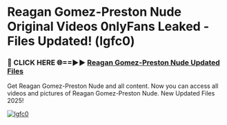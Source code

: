 # Reagan Gomez-Preston Nude Original Videos 0nlyFans Leaked - Files Updated! (lgfc0)

<h3>🔴 CLICK HERE 🌐==►► <a href="https://tinyurl.com/yc6ubb5a" rel="nofollow">Reagan Gomez-Preston Nude Updated Files</a></h3>

Get Reagan Gomez-Preston Nude and all content. Now you can access all videos and pictures of Reagan Gomez-Preston Nude. New Updated Files 2025!

[![lgfc0](https://i.imgur.com/7eu0CRL.gif)](https://tinyurl.com/yc6ubb5a)
